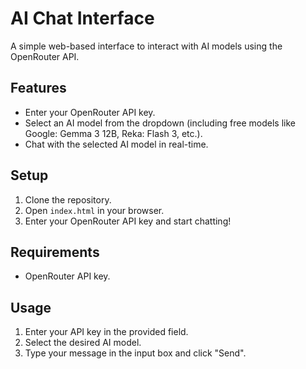 # AI Chat Interface

A simple web-based interface to interact with AI models using the OpenRouter API.

## Features
- Enter your OpenRouter API key.
- Select an AI model from the dropdown (including free models like Google: Gemma 3 12B, Reka: Flash 3, etc.).
- Chat with the selected AI model in real-time.

## Setup
1. Clone the repository.
2. Open `index.html` in your browser.
3. Enter your OpenRouter API key and start chatting!

## Requirements
- OpenRouter API key.

## Usage
1. Enter your API key in the provided field.
2. Select the desired AI model.
3. Type your message in the input box and click "Send".